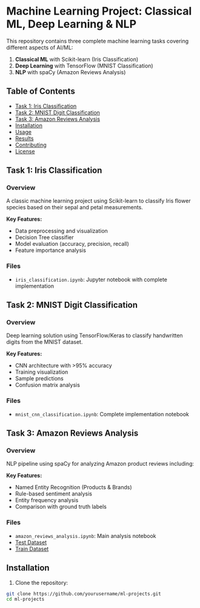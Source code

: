# Machine Learning Project: Classical ML, Deep Learning & NLP

This repository contains three complete machine learning tasks covering different aspects of AI/ML:

1. **Classical ML** with Scikit-learn (Iris Classification)
2. **Deep Learning** with TensorFlow (MNIST Classification)
3. **NLP** with spaCy (Amazon Reviews Analysis)

## Table of Contents
- [Task 1: Iris Classification](#task-1-iris-classification)
- [Task 2: MNIST Digit Classification](#task-2-mnist-digit-classification)
- [Task 3: Amazon Reviews Analysis](#task-3-amazon-reviews-analysis)
- [Installation](#installation)
- [Usage](#usage)
- [Results](#results)
- [Contributing](#contributing)
- [License](#license)

## Task 1: Iris Classification

### Overview
A classic machine learning project using Scikit-learn to classify Iris flower species based on their sepal and petal measurements.

**Key Features:**
- Data preprocessing and visualization
- Decision Tree classifier
- Model evaluation (accuracy, precision, recall)
- Feature importance analysis

### Files
- `iris_classification.ipynb`: Jupyter notebook with complete implementation

## Task 2: MNIST Digit Classification

### Overview
Deep learning solution using TensorFlow/Keras to classify handwritten digits from the MNIST dataset.

**Key Features:**
- CNN architecture with >95% accuracy
- Training visualization
- Sample predictions
- Confusion matrix analysis

### Files
- `mnist_cnn_classification.ipynb`: Complete implementation notebook

## Task 3: Amazon Reviews Analysis

### Overview
NLP pipeline using spaCy for analyzing Amazon product reviews including:

**Key Features:**
- Named Entity Recognition (Products & Brands)
- Rule-based sentiment analysis
- Entity frequency analysis
- Comparison with ground truth labels

### Files
- `amazon_reviews_analysis.ipynb`: Main analysis notebook
- [Test Dataset](https://www.kaggle.com/datasets/bittlingmayer/amazonreviews?select=test.ft.txt.bz2 "Amazon Reviews Test Data") 
- [Train Dataset](https://www.kaggle.com/datasets/bittlingmayer/amazonreviews?select=train.ft.txt.bz2 "Amazon Reviews Training Data")
## Installation

1. Clone the repository:
```bash
git clone https://github.com/yourusername/ml-projects.git
cd ml-projects
